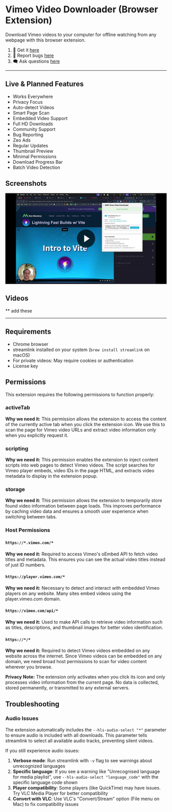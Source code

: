 # Vimeo Video Downloader (Browser Extension)

Download Vimeo videos to your computer for offline watching from any webpage with this browser extension.

1. 🔗 Get it [here](https://serp.ly/stuff/vimeo-video-downloader)
2. 🐛 Report bugs [here](https://github.com/serpapps/vimeo-video-downloader/issues)
3. 🗨️ Ask questions [here](https://serp.ly/@serp/community)

---

## Live & Planned Features

- Works Everywhere
- Privacy Focus
- Auto-detect Videos
- Smart Page Scan
- Embedded Video Support
- Full HD Downloads
- Community Support
- Bug Reporting
- Zeo Ads
- Regular Updates
- Thumbnail Preview
- Minimal Permissions
- Download Progress Bar
- Batch Video Detection


## Screenshots

<img src="https://raw.githubusercontent.com/devinschumacher/uploads/refs/heads/main/images/download-vimeo-videos-private-or-public-with-browser-extension.jpg" alt="vimeo video downloader 1" width="800" />

## Videos

** add these

---

## Requirements

- Chrome browser
- streamlink installed on your system (`brew install streamlink` on macOS)
- For private videos: May require cookies or authentication
- License key

## Permissions

This extension requires the following permissions to function properly:

### activeTab
**Why we need it:** This permission allows the extension to access the content of the currently active tab when you click the extension icon. We use this to scan the page for Vimeo video URLs and extract video information only when you explicitly request it.

### scripting
**Why we need it:** This permission enables the extension to inject content scripts into web pages to detect Vimeo videos. The script searches for Vimeo player embeds, video IDs in the page HTML, and extracts video metadata to display in the extension popup.

### storage
**Why we need it:** This permission allows the extension to temporarily store found video information between page loads. This improves performance by caching video data and ensures a smooth user experience when switching between tabs.

### Host Permissions

#### `https://*.vimeo.com/*`

**Why we need it:** Required to access Vimeo's oEmbed API to fetch video titles and metadata. This ensures you can see the actual video titles instead of just ID numbers.

#### `https://player.vimeo.com/*`

**Why we need it:** Necessary to detect and interact with embedded Vimeo players on any website. Many sites embed videos using the player.vimeo.com domain.

#### `https://vimeo.com/api/*`

**Why we need it:** Used to make API calls to retrieve video information such as titles, descriptions, and thumbnail images for better video identification.

#### `https://*/*`

**Why we need it:** Required to detect Vimeo videos embedded on any website across the internet. Since Vimeo videos can be embedded on any domain, we need broad host permissions to scan for video content wherever you browse.

**Privacy Note:** The extension only activates when you click its icon and only processes video information from the current page. No data is collected, stored permanently, or transmitted to any external servers.

## Troubleshooting

### Audio Issues
The extension automatically includes the `--hls-audio-select "*"` parameter to ensure audio is included with all downloads. This parameter tells streamlink to select all available audio tracks, preventing silent videos.

If you still experience audio issues:
1. **Verbose mode**: Run streamlink with `-v` flag to see warnings about unrecognized languages
2. **Specific language**: If you see a warning like "Unrecognised language for media playlist", use `--hls-audio-select "language_code"` with the specific language code shown
3. **Player compatibility**: Some players (like QuickTime) may have issues. Try VLC Media Player for better compatibility
4. **Convert with VLC**: Use VLC's "Convert/Stream" option (File menu on Mac) to fix compatibility issues



